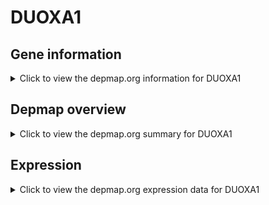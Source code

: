 <h1>DUOXA1</h1>

<h2>Gene information</h2>
<details>
  <summary>Click to view the depmap.org information for DUOXA1</summary>
  <p><a href="https://depmap.org/portal/gene/DUOXA1?tab=about" target="_BLANK">Open page in a new tab...</a></p>
  <iframe src="https://depmap.org/portal/gene/DUOXA1?tab=about" style="border:none;width:100%;height:800px"></iframe>
</details>

<h2>Depmap overview</h2>
<details>
  <summary>Click to view the depmap.org summary for DUOXA1</summary>
  <p><a href="https://depmap.org/portal/gene/DUOXA1?tab=overview" target="_BLANK">Open page in a new tab...</a></p>
  <iframe src="https://depmap.org/portal/gene/DUOXA1?tab=overview" style="border:none;width:100%;height:800px"></iframe>
</details>

<h2>Expression</h2>
<details>
  <summary>Click to view the depmap.org expression data for DUOXA1</summary>
  <p><a href="https://depmap.org/portal/gene/DUOXA1?tab=characterization" target="_BLANK">Open page in a new tab...</a></p>
  <iframe src="https://depmap.org/portal/gene/DUOXA1?tab=characterization" style="border:none;width:100%;height:800px"></iframe>
</details>


<!--
<h2>Reactome Pathway diagram</h2>
<details>
  <summary>Click to view the Reactome pathway for DUOXA1</summary>
  <p><a href="PURL" target="_BLANK">Open page in a new tab...</a></p>
  PNAME
</details>
-->



